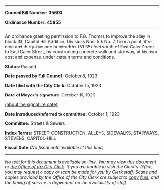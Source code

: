 

********

**Council Bill Number: 35603**
   
**Ordinance Number: 45855**
********

 An ordinance granting permission to F.G. Thomas to improve the alley in block 33, Capitol Hill Addition, Divisions Nos. 5 & No. 7, from a point fifty-nine and thirty-five one hundredths (59.35) feet south of East Galer Street to East Galer Street, by constructing concrete walk and stairway, at his own cost and expense, under certain terms and conditions.

**Status:** Passed
   
**Date passed by Full Council:** October 8, 1923
   
**Date filed with the City Clerk:** October 15, 1923
   
**Date of Mayor's signature:** October 15, 1923
   
[(about the signature date)](/~public/approvaldate.htm)
   
   
   
**Date introduced/referred to committee:** October 1, 1923
   
**Committee:** Streets & Sewers
   
   
**Index Terms:** STREET-CONSTRUCTION, ALLEYS, SIDEWALKS, STAIRWAYS, STEVENS, CAPITOL-HILL

**Fiscal Note:**_(No fiscal note available at this time)_
********

_No text for this document is available on-line. You may view this document at [the Office of the City Clerk](http://www.seattle.gov/leg/clerk/contactUs.htm). If you are unable to visit the Clerk's Office, you may request a copy or scan be made for you by Clerk staff. Scans and copies provided by the Office of the City Clerk are subject to [copy fees](http://clerk.seattle.gov/~public/clerkfees.htm), and the timing of service is dependent on the availability of staff._

